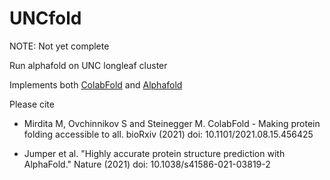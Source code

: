 # UNCfold

NOTE: Not yet complete

Run alphafold on UNC longleaf cluster

Implements both [ColabFold](https://github.com/sokrypton/ColabFold) and [Alphafold](https://github.com/deepmind/alphafold)

Please cite

- Mirdita M, Ovchinnikov S and Steinegger M. ColabFold - Making protein folding accessible to all. 
bioRxiv (2021) doi: 10.1101/2021.08.15.456425

- Jumper et al. "Highly accurate protein structure prediction with AlphaFold."
Nature (2021) doi: 10.1038/s41586-021-03819-2